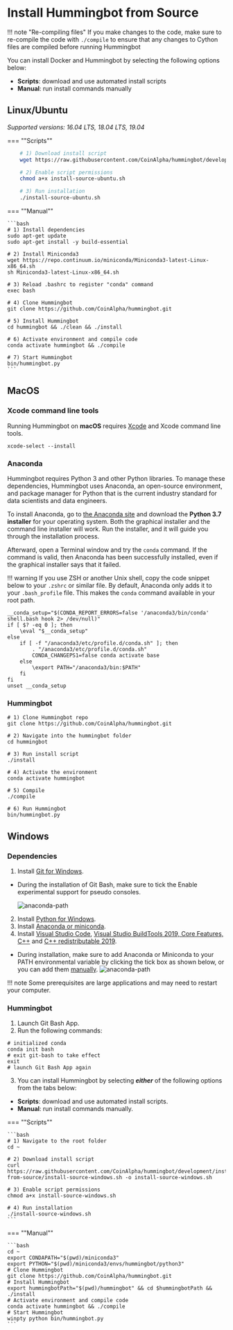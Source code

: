 # Install Hummingbot from Source

!!! note "Re-compiling files"
    If you make changes to the code, make sure to re-compile the code with `./compile` to ensure that any changes to Cython files are compiled before running Hummingbot

You can install Docker and Hummingbot by selecting the following options below:

- **Scripts**: download and use automated install scripts
- **Manual**: run install commands manually

## Linux/Ubuntu

_Supported versions: 16.04 LTS, 18.04 LTS, 19.04_

=== ""Scripts""

```bash
    # 1) Download install script
    wget https://raw.githubusercontent.com/CoinAlpha/hummingbot/development/installation/install-from-source/install-source-ubuntu.sh

    # 2) Enable script permissions
    chmod a+x install-source-ubuntu.sh

    # 3) Run installation
    ./install-source-ubuntu.sh
```

=== ""Manual""

    ```bash
    # 1) Install dependencies
    sudo apt-get update
    sudo apt-get install -y build-essential

    # 2) Install Miniconda3
    wget https://repo.continuum.io/miniconda/Miniconda3-latest-Linux-x86_64.sh
    sh Miniconda3-latest-Linux-x86_64.sh

    # 3) Reload .bashrc to register "conda" command
    exec bash

    # 4) Clone Hummingbot
    git clone https://github.com/CoinAlpha/hummingbot.git

    # 5) Install Hummingbot
    cd hummingbot && ./clean && ./install

    # 6) Activate environment and compile code
    conda activate hummingbot && ./compile

    # 7) Start Hummingbot
    bin/hummingbot.py
    ```

## MacOS

### Xcode command line tools

Running Hummingbot on **macOS** requires [Xcode](https://developer.apple.com/xcode/) and Xcode command line tools.

```
xcode-select --install
```

### Anaconda

Hummingbot requires Python 3 and other Python libraries. To manage these dependencies, Hummingbot uses Anaconda, an open-source environment, and package manager for Python that is the current industry standard for data scientists and data engineers.

To install Anaconda, go to [the Anaconda site](https://www.anaconda.com/distribution/) and download the **Python 3.7 installer** for your operating system. Both the graphical installer and the command line installer will work. Run the installer, and it will guide you through the installation process.

Afterward, open a Terminal window and try the `conda` command. If the command is valid, then Anaconda has been successfully installed, even if the graphical installer says that it failed.

!!! warning
    If you use ZSH or another Unix shell, copy the code snippet below to your `.zshrc` or similar file. By default, Anaconda only adds it to your `.bash_profile` file. This makes the `conda` command available in your root path.

```
__conda_setup="$(CONDA_REPORT_ERRORS=false '/anaconda3/bin/conda' shell.bash hook 2> /dev/null)"
if [ $? -eq 0 ]; then
    \eval "$__conda_setup"
else
    if [ -f "/anaconda3/etc/profile.d/conda.sh" ]; then
        . "/anaconda3/etc/profile.d/conda.sh"
        CONDA_CHANGEPS1=false conda activate base
    else
        \export PATH="/anaconda3/bin:$PATH"
    fi
fi
unset __conda_setup
```

### Hummingbot

```
# 1) Clone Hummingbot repo
git clone https://github.com/CoinAlpha/hummingbot.git

# 2) Navigate into the hummingbot folder
cd hummingbot

# 3) Run install script
./install

# 4) Activate the environment
conda activate hummingbot

# 5) Compile
./compile

# 6) Run Hummingbot
bin/hummingbot.py
```

## Windows

### Dependencies

1. Install [Git for Windows](https://git-scm.com/download/win).

- During the installation of Git Bash, make sure to tick the Enable experimental support for pseudo consoles.

  ![anaconda-path](/assets/img/git-installation.png)

2. Install [Python for Windows](https://www.python.org/downloads/windows/).
3. Install [Anaconda or miniconda](https://docs.conda.io/projects/conda/en/latest/user-guide/install/windows.html).
4. Install [Visual Studio Code](https://code.visualstudio.com/download), [Visual Studio BuildTools 2019, Core Features, C++](https://visualstudio.microsoft.com/thank-you-downloading-visual-studio/?sku=BuildTools&rel=16) and [C++ redistributable 2019](https://aka.ms/vs/16/release/VC_redist.x64.exe).

- During installation, make sure to add Anaconda or Miniconda to your PATH environmental variable by clicking the tick box as shown below, or you can add them [manually](https://www.geeksforgeeks.org/how-to-setup-anaconda-path-to-environment-variable/).
  ![anaconda-path](/assets/img/anaconda-path.png)

!!! note
    Some prerequisites are large applications and may need to restart your computer.

### Hummingbot

1. Launch Git Bash App.
2. Run the following commands:

```
# initialized conda
conda init bash
# exit git-bash to take effect
exit
# launch Git Bash App again
```

3. You can install Hummingbot by selecting **_either_** of the following options from the tabs below:

- **Scripts**: download and use automated install scripts.
- **Manual**: run install commands manually.

=== ""Scripts""

    ```bash
    # 1) Navigate to the root folder
    cd ~

    # 2) Download install script
    curl https://raw.githubusercontent.com/CoinAlpha/hummingbot/development/installation/install-from-source/install-source-windows.sh -o install-source-windows.sh

    # 3) Enable script permissions
    chmod a+x install-source-windows.sh

    # 4) Run installation
    ./install-source-windows.sh
    ```

=== ""Manual""

    ```bash
    cd ~
    export CONDAPATH="$(pwd)/miniconda3"
    export PYTHON="$(pwd)/miniconda3/envs/hummingbot/python3"
    # Clone Hummingbot
    git clone https://github.com/CoinAlpha/hummingbot.git
    # Install Hummingbot
    export hummingbotPath="$(pwd)/hummingbot" && cd $hummingbotPath && ./install
    # Activate environment and compile code
    conda activate hummingbot && ./compile
    # Start Hummingbot
    winpty python bin/hummingbot.py
    ```

